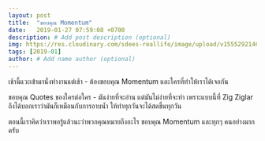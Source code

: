 ```yaml
---
layout: post
title:  "ขอบคุณ Momentum"
date:   2019-01-27 07:59:08 +0700
description: # Add post description (optional)
img: https://res.cloudinary.com/sdees-reallife/image/upload/v1555292146/Screenshot_from_2019-01-27_07-50-30.png # Add image post (optional)
tags: [2019-01]
author: # Add name author (optional)
---
```

เช้านี้แวะเข้ามานั่งทำงานแต่เช้า - ต้องขอบคุณ  Momentum และใครที่ทำให้เราได้เจอกัน

ขอบคุณ Quotes ของใครต่อใคร - มันง่ายที่จะอ่าน แต่มันไม่ง่ายที่จะทำ เพราะแบบนี้ที่ Zig Ziglar ถึงได้บอกเราว่ามันก็เหมือนกับการอาบน้ำ ให้ทำทุกวันจะได้สดชื่นทุกวัน

ตอนนี้เราคิดว่าเราพอรู้แล้วนะว่าพวกคุณหมายถึงอะไร ขอบคุณ Momentum และทุกๆ คนอย่างมากครับ
